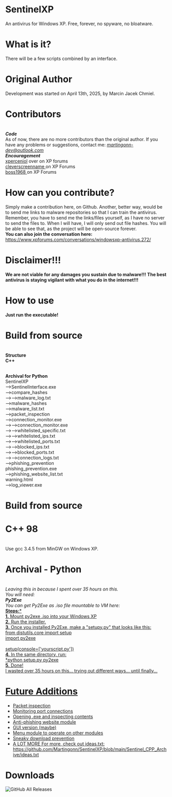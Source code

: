 # SentinelXP
An antivirus for Windows XP. Free, forever, no spyware, no bloatware.
# What is it?
There will be a few scripts combined by an interface.
# Original Author 
Development was started on April 13th, 2025, by Marcin Jacek Chmiel.
# Contributors 
 <br>***Code***<br>
As of now, there are no more contributors than the original author.
If you have any problems or suggestions, contact me: *martingonn-dev@outlook.com*
 <br>***Encouragement***
 <br><a href="https://www.xpforums.com/members/xperceniol.2881/">xperceniol</a> over on XP forums
 <br><a href="https://www.xpforums.com/members/cleverscreenname.3089/">cleverscreenname </a>on XP Forums
 <br><a href="https://www.xpforums.com/members/boss1968.3085/">boss1968 </a>on XP Forums
 # How can you contribute?
 Simply make a contribution here, on Github. Another, better way, would be to send me links to malware repositories so that I can train the antivirus.
 <br> Remember, you have to send me the links/files yourself, as I have no server to send the files to. When I will have, I will only send out file hashes. You will be able to see that, as the project will be open-source forever.
 <br>**You can also join the conversation here:** https://www.xpforums.com/conversations/windowsxp-antivirus.272/
# Disclaimer!!!
**We are not viable for any damages you sustain due to malware!!!**
**The best antivirus is staying vigilant with what you do in the internet!!!**
# How to use
  **Just run the executable!**
# Build from source
<br>**Structure**
<br>**C++**

<br>**Archival for Python**
 <br>SentinelXP
 <br>-->SentinelInterface.exe
 <br>-->compare_hashes
 <br>-->-->malware_log.txt
 <br>-->malware_hashes
    <br>-->malware_list.txt
 <br>-->packet_inspection
 <br>-->connection_monitor.exe
 <br>-->-->connection_monitor.exe
 <br>-->-->whitelisted_specific.txt
 <br>-->-->whitelisted_ips.txt
 <br>-->-->whitelisted_ports.txt
 <br>-->-->blocked_ips.txt
 <br>-->-->blocked_ports.txt
 <br>-->-->connection_logs.txt
 <br>-->phishing_prevention
    <br>phishing_prevention.exe
    <br>-->phishing_website_list.txt
    <br>warning.html
 <br>-->log_viewer.exe
 
# Build from source
# C++ 98
<br>Use gcc 3.4.5 from MinGW on Windows XP.
# Archival - Python
<br>*Leaving this in because I spent over 35 hours on this.
<br>You will need:
<br>__Py2Exe__
<br>You can get Py2Exe as .iso file mountable to VM here: <a href="https://github.com/Martingonn/SentinelXP/blob/main/Build/Build%20Tools/py2exe-0.6.9.iso">
<br>*__Steps:__*
<br>**1.** Mount py2exe .iso into your Windows XP
<br>**2.** Run the installer.
<br>**3.** Once you installed Py2Exe, make a "setupy.py" that looks like this:
<br>from distutils.core import setup
<br>import py2exe
<br>
<br>setup(console=['yourscript.py'])
<br>**4.** In the same directory, run:
<br>*python setup.py py2exe
<br>**5.** Done! 
<br> I wasted over 35 hours on this... trying out different ways... until finally...

# Future Additions
* Packet inspection
* Monitoring port connections
* Opening .exe and inspecting contents
* Anti-phishing website module
* GUI version (maybe)
* Menu module to operate on other modules
* Sneaky download prevention
* A LOT MORE
For more, check out ideas.txt: https://github.com/Martingonn/SentinelXP/blob/main/Sentinel_CPP_Archive/ideas.txt

# Downloads
![GitHub All Releases](https://img.shields.io/github/downloads/Martingonn/SentinelXP/total)
